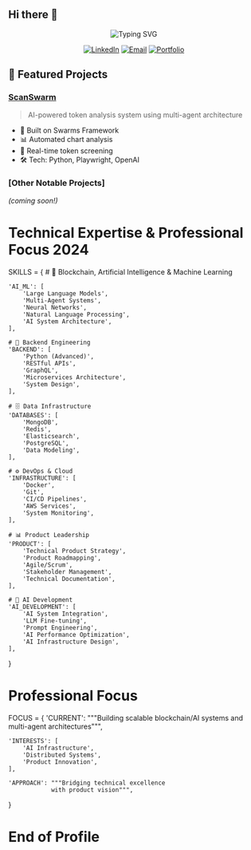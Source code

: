 ## Hi there 👋

<div align="center">
  <img src="https://readme-typing-svg.demolab.com?font=Fira+Code&pause=1000&color=2C8EBB&center=true&vCenter=true&repeat=false&width=435&lines=Technical+Product+Manager+%7C+AI+Engineer" alt="Typing SVG" />
  
  [![LinkedIn](https://img.shields.io/badge/LinkedIn-Connect-blue.svg?style=flat-square&logo=linkedin)](https://linkedin.com/in/your-profile)
  [![Email](https://img.shields.io/badge/Email-Contact-red.svg?style=flat-square&logo=gmail)](mailto:buildwithjosiah@gmail.com)
  [![Portfolio](https://img.shields.io/badge/Portfolio-Visit-green.svg?style=flat-square&logo=github)](https://github.com/Josiah-O)
</div>

## 🚀 Featured Projects

### [ScanSwarm](https://github.com/Josiah-O/ScanSwarm)
> AI-powered token analysis system using multi-agent architecture
- 🤖 Built on Swarms Framework
- 📊 Automated chart analysis
- 🔄 Real-time token screening
- 🛠️ Tech: Python, Playwright, OpenAI

### [Other Notable Projects]
*(coming soon!)*

# Technical Expertise & Professional Focus 2024

SKILLS = {
    # 🤖 Blockchain, Artificial Intelligence & Machine Learning
    
    'AI_ML': [
        'Large Language Models',
        'Multi-Agent Systems',
        'Neural Networks',
        'Natural Language Processing',
        'AI System Architecture',
    ],

    # 🔧 Backend Engineering
    'BACKEND': [
        'Python (Advanced)',
        'RESTful APIs',
        'GraphQL',
        'Microservices Architecture',
        'System Design',
    ],

    # 🗄️ Data Infrastructure
    'DATABASES': [
        'MongoDB',
        'Redis',
        'Elasticsearch',
        'PostgreSQL',
        'Data Modeling',
    ],

    # ⚙️ DevOps & Cloud
    'INFRASTRUCTURE': [
        'Docker',
        'Git',
        'CI/CD Pipelines',
        'AWS Services',
        'System Monitoring',
    ],

    # 📊 Product Leadership
    'PRODUCT': [
        'Technical Product Strategy',
        'Product Roadmapping',
        'Agile/Scrum',
        'Stakeholder Management',
        'Technical Documentation',
    ],

    # 🔬 AI Development
    'AI_DEVELOPMENT': [
        'AI System Integration',
        'LLM Fine-tuning',
        'Prompt Engineering',
        'AI Performance Optimization',
        'AI Infrastructure Design',
    ],
}

# Professional Focus
FOCUS = {
    'CURRENT': """Building scalable blockchain/AI systems 
              and multi-agent architectures""",
    
    'INTERESTS': [
        'AI Infrastructure',
        'Distributed Systems',
        'Product Innovation',
    ],
    
    'APPROACH': """Bridging technical excellence 
                with product vision""",
}
# End of Profile
<!--
**Josiah-O/Josiah-O** is a ✨ _special_ ✨ repository because its `README.md` (this file) appears on your GitHub profile.

Here are some ideas to get you started:

- 🔭 I’m currently working on ...
- 🌱 I’m currently learning ...
- 👯 I’m looking to collaborate on ...
- 🤔 I’m looking for help with ...
- 💬 Ask me about ...
- 📫 How to reach me: ...
- 😄 Pronouns: ...
- ⚡ Fun fact: ...
-->
